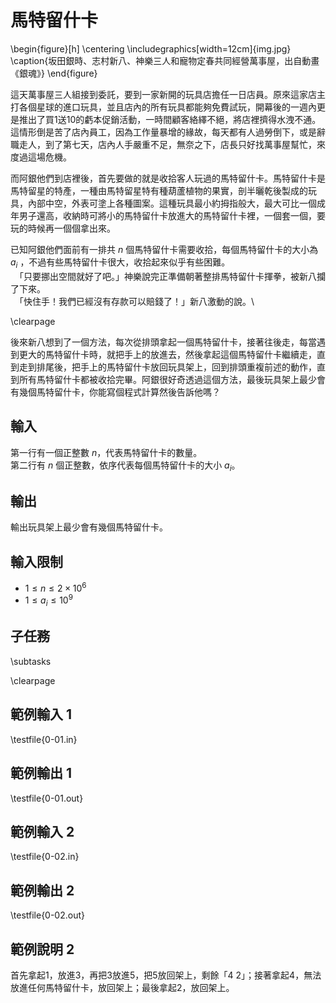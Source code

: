 # 馬特留什卡

\begin{figure}[h]
\centering
\includegraphics[width=12cm]{img.jpg}
\caption{坂田銀時、志村新八、神樂三人和寵物定春共同經營萬事屋，出自動畫《銀魂》}
\end{figure}

這天萬事屋三人組接到委託，要到一家新開的玩具店擔任一日店員。原來這家店主打各個星球的進口玩具，並且店內的所有玩具都能夠免費試玩，開幕後的一週內更是推出了買1送10的虧本促銷活動，一時間顧客絡繹不絕，將店裡擠得水洩不通。這情形倒是苦了店內員工，因為工作量暴增的緣故，每天都有人過勞倒下，或是辭職走人，到了第七天，店內人手嚴重不足，無奈之下，店長只好找萬事屋幫忙，來度過這場危機。

而阿銀他們到店裡後，首先要做的就是收拾客人玩過的馬特留什卡。馬特留什卡是馬特留星的特產，一種由馬特留星特有種葫蘆植物的果實，剖半曬乾後製成的玩具，內部中空，外表可塗上各種圖案。這種玩具最小約拇指般大，最大可比一個成年男子還高，收納時可將小的馬特留什卡放進大的馬特留什卡裡，一個套一個，要玩的時候再一個個拿出來。

已知阿銀他們面前有一排共 $n$ 個馬特留什卡需要收拾，每個馬特留什卡的大小為 $a_i$ ，不過有些馬特留什卡很大，收拾起來似乎有些困難。\
　「只要挪出空間就好了吧。」神樂說完正準備朝著整排馬特留什卡揮拳，被新八攔了下來。\
　「快住手！我們已經沒有存款可以賠錢了！」新八激動的說。\

\clearpage

後來新八想到了一個方法，每次從排頭拿起一個馬特留什卡，接著往後走，每當遇到更大的馬特留什卡時，就把手上的放進去，然後拿起這個馬特留什卡繼續走，直到走到排尾後，把手上的馬特留什卡放回玩具架上，回到排頭重複前述的動作，直到所有馬特留什卡都被收拾完畢。阿銀很好奇透過這個方法，最後玩具架上最少會有幾個馬特留什卡，你能寫個程式計算然後告訴他嗎？

## 輸入
第一行有一個正整數 $n$，代表馬特留什卡的數量。\
第二行有 $n$ 個正整數，依序代表每個馬特留什卡的大小 $a_i$。

## 輸出
輸出玩具架上最少會有幾個馬特留什卡。


## 輸入限制
 - $1 \leq n \leq 2 \times 10^6$
 - $1 \leq a_i \leq 10^9$

## 子任務
\subtasks

\clearpage

## 範例輸入 1
\testfile{0-01.in}

## 範例輸出 1
\testfile{0-01.out}

## 範例輸入 2
\testfile{0-02.in}

## 範例輸出 2
\testfile{0-02.out}

## 範例說明 2
首先拿起1，放進3，再把3放進5，把5放回架上，剩餘「4 2」；接著拿起4，無法放進任何馬特留什卡，放回架上；最後拿起2，放回架上。
